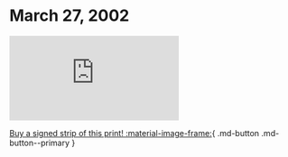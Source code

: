 # March 27, 2002

![](https://www.achewood.com/comic.php?date=03272002)

[Buy a signed strip of this print! :material-image-frame:](https://achewood-holiday-pop-up.myshopify.com/products/strip#03272002){ .md-button .md-button--primary }
